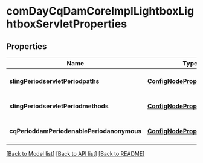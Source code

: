 # comDayCqDamCoreImplLightboxLightboxServletProperties

## Properties
Name | Type | Description | Notes
------------ | ------------- | ------------- | -------------
**slingPeriodservletPeriodpaths** | [**ConfigNodePropertyString**](ConfigNodePropertyString.md) |  | [optional] [default to null]
**slingPeriodservletPeriodmethods** | [**ConfigNodePropertyArray**](ConfigNodePropertyArray.md) |  | [optional] [default to null]
**cqPerioddamPeriodenablePeriodanonymous** | [**ConfigNodePropertyBoolean**](ConfigNodePropertyBoolean.md) |  | [optional] [default to null]

[[Back to Model list]](../README.md#documentation-for-models) [[Back to API list]](../README.md#documentation-for-api-endpoints) [[Back to README]](../README.md)


